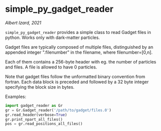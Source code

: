 # simple_py_gadget_reader
*Albert Izard, 2021*

`simple_py_gadget_reader` provides a simple class to read Gadget files in python. Works only with dark-matter particles.

Gadget files are typically composed of multiple files, distinguished by an appended integer ".filenumber" in the filename, where filenumber=[0,n].

Each of them contains a 256-byte header with eg. the number of particles and files. A file is allowed to have 0 particles.

Note that gadget files follow the unformatted binary convention from fortran.
Each data block is preceded and followed by a 32 byte integer specifying the
block size in bytes.

Examples:

```python
import gadget_reader as Gr
gr = Gr.Gadget_reader('/path/to/gadget/files.0')
gr.read_header(verbose=True)
gr.print_npart_all_files()
pos = gr.read_positions_all_files()
```
